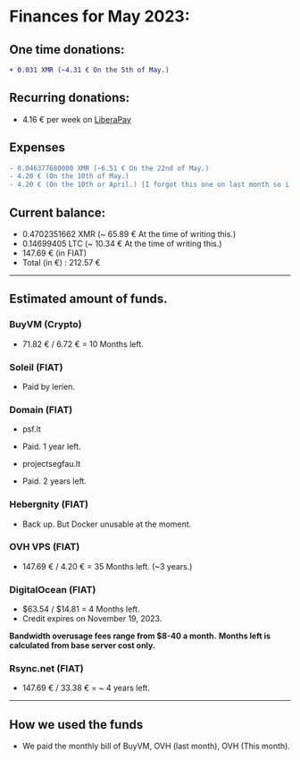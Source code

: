 # Finances for May 2023:

## One time donations:

```diff
+ 0.031 XMR (~4.31 € On the 5th of May.)
```

## Recurring donations:

- 4.16 € per week on [LiberaPay](https://liberapay.com/ProjectSegfault)

## Expenses

```diff
- 0.046377680000 XMR (~6.51 € On the 22nd of May.)
- 4.20 € (On the 10th of May.)
- 4.20 € (On the 10th or April.) [I forgot this one on last month so i'll add it here.]
```

## Current balance:

- 0.4702351662 XMR (~ 65.89 € At the time of writing this.)
- 0.14699405 LTC (~ 10.34 € At the time of writing this.)
- 147.69 € (in FIAT)
- Total (in €) : 212.57 €

---

## Estimated amount of funds.

### BuyVM (Crypto)

- 71.82 € / 6.72 € = 10 Months left.

### Soleil (FIAT)

- Paid by lerien.

### Domain (FIAT)

- psf.lt

* Paid. 1 year left.

- projectsegfau.lt

* Paid. 2 years left.

### Hebergnity (FIAT)

- Back up. But Docker unusable at the moment.

### OVH VPS (FIAT)

- 147.69 € / 4.20 € = 35 Months left. (~3 years.)

### DigitalOcean (FIAT)

- $63.54 / $14.81 = 4 Months left.
- Credit expires on November 19, 2023.

**Bandwidth overusage fees range from $8-40 a month.**
**Months left is calculated from base server cost only.**

### Rsync.net (FIAT)

- 147.69 € / 33.38 € = ~ 4 years left.

---

## How we used the funds

- We paid the monthly bill of BuyVM, OVH (last month), OVH (This month).
